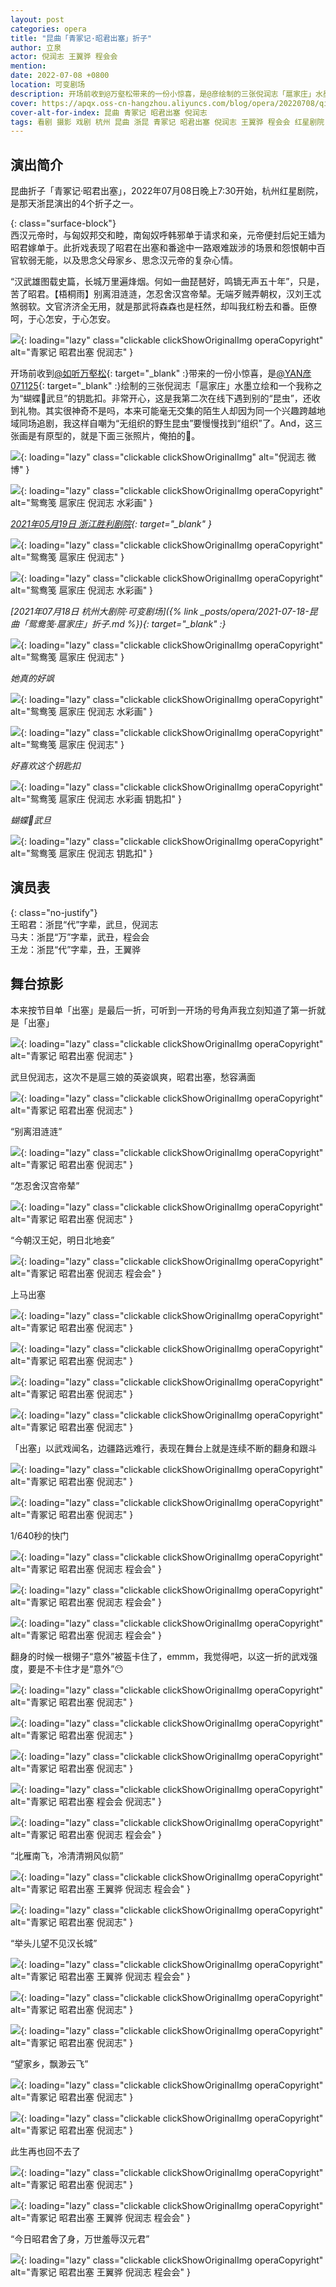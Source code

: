 ```yaml
---
layout: post
categories: opera
title: "昆曲「青冢记·昭君出塞」折子"
author: 立泉
actor: 倪润志 王翼骅 程会会
mention: 
date: 2022-07-08 +0800
location: 可变剧场
description: 开场前收到@万壑松带来的一份小惊喜，是@彦绘制的三张倪润志「扈家庄」水墨立绘和一个我称之为“蝴蝶🦋武旦”的钥匙扣。非常开心，这是我第二次在线下遇到别的“昆虫”，还收到礼物。其实很神奇不是吗，本来可能毫无交集的陌生人却因为同一个兴趣跨越地域同场追剧，我这样自嘲为“无组织的野生昆虫”要慢慢找到“组织”了。
cover: https://apqx.oss-cn-hangzhou.aliyuncs.com/blog/opera/20220708/qingzhongji_zhaojunchusai/DSC01088_thumb.jpg
cover-alt-for-index: 昆曲 青冢记 昭君出塞 倪润志
tags: 看剧 摄影 戏剧 杭州 昆曲 浙昆 青冢记 昭君出塞 倪润志 王翼骅 程会会 红星剧院
---
```


## 演出简介

昆曲折子「青冢记·昭君出塞」，2022年07月08日晚上7:30开始，杭州红星剧院，是那天浙昆演出的4个折子之一。

{: class="surface-block"}  
西汉元帝时，与匈奴邦交和睦，南匈奴呼韩邪单于请求和亲，元帝便封后妃王嫱为昭君嫁单于。此折戏表现了昭君在出塞和番途中一路艰难跋涉的场景和怨恨朝中百官软弱无能，以及思念父母家乡、思念汉元帝的复杂心情。

“汉武雄图载史篇，长城万里遍烽烟。何如一曲琵琶好，鸣镝无声五十年”，只是，苦了昭君。【梧桐雨】别离泪涟涟，怎忍舍汉宫帝辇。无端歹贼弄朝权，汉刘王忒煞弱软。文官济济全无用，就是那武将森森也是枉然，却叫我红粉去和番。臣僚呵，于心怎安，于心怎安。

![](https://apqx.oss-cn-hangzhou.aliyuncs.com/blog/opera/20220708/qingzhongji_zhaojunchusai/DSC01314_thumb.jpg){: loading="lazy" class="clickable clickShowOriginalImg operaCopyright" alt="青冢记 昭君出塞 倪润志" }

开场前收到[@如听万壑松](https://weibo.com/u/6271288022){: target="_blank" :}带来的一份小惊喜，是[@YAN彦071125](https://weibo.com/u/2866932244){: target="_blank" :}绘制的三张倪润志「扈家庄」水墨立绘和一个我称之为“蝴蝶🦋武旦”的钥匙扣。非常开心，这是我第二次在线下遇到别的“昆虫”，还收到礼物。其实很神奇不是吗，本来可能毫无交集的陌生人却因为同一个兴趣跨越地域同场追剧，我这样自嘲为“无组织的野生昆虫”要慢慢找到“组织”了。And，这三张画是有原型的，就是下面三张照片，俺拍的📸。

![](https://apqx.oss-cn-hangzhou.aliyuncs.com/blog/opera/20220708/qingzhongji_zhaojunchusai/IMG_2147_thumb.jpg){: loading="lazy" class="clickable clickShowOriginalImg" alt="倪润志 微博" }

![](https://apqx.oss-cn-hangzhou.aliyuncs.com/blog/opera/20220708/qingzhongji_zhaojunchusai/IMG_1770_thumb.jpg){: loading="lazy" class="clickable clickShowOriginalImg operaCopyright" alt="鸳鸯笺 扈家庄 倪润志 水彩画" }

*[2021年05月19日 浙江胜利剧院](https://www.bilibili.com/video/BV1Ch411v7PY){: target="_blank" }*

![](https://apqx.oss-cn-hangzhou.aliyuncs.com/blog/opera/20220708/qingzhongji_zhaojunchusai/DSC04061_thumb.jpg){: loading="lazy" class="clickable clickShowOriginalImg operaCopyright" alt="鸳鸯笺 扈家庄 倪润志" }

![](https://apqx.oss-cn-hangzhou.aliyuncs.com/blog/opera/20220708/qingzhongji_zhaojunchusai/IMG_1774_thumb.jpg){: loading="lazy" class="clickable clickShowOriginalImg operaCopyright" alt="鸳鸯笺 扈家庄 倪润志 水彩画" }

*[2021年07月18日 杭州大剧院·可变剧场]({% link _posts/opera/2021-07-18-昆曲「鸳鸯笺·扈家庄」折子.md %}){: target="_blank" :}*

![](https://apqx.oss-cn-hangzhou.aliyuncs.com/blog/opera/20220708/qingzhongji_zhaojunchusai/DSC06686_thumb.jpg){: loading="lazy" class="clickable clickShowOriginalImg operaCopyright" alt="鸳鸯笺 扈家庄 倪润志" }

*她真的好飒*

![](https://apqx.oss-cn-hangzhou.aliyuncs.com/blog/opera/20220708/qingzhongji_zhaojunchusai/IMG_1771_thumb.jpg){: loading="lazy" class="clickable clickShowOriginalImg operaCopyright" alt="鸳鸯笺 扈家庄 倪润志 水彩画" }

![](https://apqx.oss-cn-hangzhou.aliyuncs.com/blog/opera/20220708/qingzhongji_zhaojunchusai/DSC06808_thumb.jpg){: loading="lazy" class="clickable clickShowOriginalImg operaCopyright" alt="鸳鸯笺 扈家庄 倪润志" }

*好喜欢这个钥匙扣*

![](https://apqx.oss-cn-hangzhou.aliyuncs.com/blog/opera/20220708/qingzhongji_zhaojunchusai/IMG_1775_thumb.jpg){: loading="lazy" class="clickable clickShowOriginalImg operaCopyright" alt="鸳鸯笺 扈家庄 倪润志 水彩画 钥匙扣" }

*蝴蝶🦋武旦*

![](https://apqx.oss-cn-hangzhou.aliyuncs.com/blog/opera/20220708/qingzhongji_zhaojunchusai/IMG_1778_thumb.jpg){: loading="lazy" class="clickable clickShowOriginalImg operaCopyright" alt="鸳鸯笺 扈家庄 倪润志 钥匙扣" }

## 演员表

{: class="no-justify"}  
王昭君：浙昆“代”字辈，武旦，倪润志  
马夫：浙昆“万”字辈，武丑，程会会  
王龙：浙昆“代”字辈，丑，王翼骅

## 舞台掠影

本来按节目单「出塞」是最后一折，可听到一开场的号角声我立刻知道了第一折就是「出塞」

![](https://apqx.oss-cn-hangzhou.aliyuncs.com/blog/opera/20220708/qingzhongji_zhaojunchusai/DSC01059_thumb.jpg){: loading="lazy" class="clickable clickShowOriginalImg operaCopyright" alt="青冢记 昭君出塞 倪润志" }

武旦倪润志，这次不是扈三娘的英姿飒爽，昭君出塞，愁容满面

<!-- ![](https://apqx.oss-cn-hangzhou.aliyuncs.com/blog/opera/20220708/qingzhongji_zhaojunchusai/DSC01061_thumb.jpg){: loading="lazy" class="clickable clickShowOriginalImg operaCopyright" alt="青冢记 昭君出塞 倪润志" } -->

![](https://apqx.oss-cn-hangzhou.aliyuncs.com/blog/opera/20220708/qingzhongji_zhaojunchusai/DSC01064_thumb.jpg){: loading="lazy" class="clickable clickShowOriginalImg operaCopyright" alt="青冢记 昭君出塞 倪润志" }

“别离泪涟涟”

![](https://apqx.oss-cn-hangzhou.aliyuncs.com/blog/opera/20220708/qingzhongji_zhaojunchusai/DSC01066_thumb.jpg){: loading="lazy" class="clickable clickShowOriginalImg operaCopyright" alt="青冢记 昭君出塞 倪润志" }

“怎忍舍汉宫帝辇”

<!-- ![](https://apqx.oss-cn-hangzhou.aliyuncs.com/blog/opera/20220708/qingzhongji_zhaojunchusai/DSC01069_thumb.jpg){: loading="lazy" class="clickable clickShowOriginalImg operaCopyright" alt="青冢记 昭君出塞 倪润志" } -->

![](https://apqx.oss-cn-hangzhou.aliyuncs.com/blog/opera/20220708/qingzhongji_zhaojunchusai/DSC01078_thumb.jpg){: loading="lazy" class="clickable clickShowOriginalImg operaCopyright" alt="青冢记 昭君出塞 倪润志" }

“今朝汉王妃，明日北地妾”

![](https://apqx.oss-cn-hangzhou.aliyuncs.com/blog/opera/20220708/qingzhongji_zhaojunchusai/DSC01079_thumb.jpg){: loading="lazy" class="clickable clickShowOriginalImg operaCopyright" alt="青冢记 昭君出塞 倪润志 程会会" }

上马出塞

![](https://apqx.oss-cn-hangzhou.aliyuncs.com/blog/opera/20220708/qingzhongji_zhaojunchusai/DSC01088_thumb.jpg){: loading="lazy" class="clickable clickShowOriginalImg operaCopyright" alt="青冢记 昭君出塞 倪润志" }

<!-- ![](https://apqx.oss-cn-hangzhou.aliyuncs.com/blog/opera/20220708/qingzhongji_zhaojunchusai/DSC01104_thumb.jpg){: loading="lazy" class="clickable clickShowOriginalImg operaCopyright" alt="青冢记 昭君出塞 倪润志 程会会" } -->

![](https://apqx.oss-cn-hangzhou.aliyuncs.com/blog/opera/20220708/qingzhongji_zhaojunchusai/DSC01106_thumb.jpg){: loading="lazy" class="clickable clickShowOriginalImg operaCopyright" alt="青冢记 昭君出塞 倪润志" }

![](https://apqx.oss-cn-hangzhou.aliyuncs.com/blog/opera/20220708/qingzhongji_zhaojunchusai/DSC01111_thumb.jpg){: loading="lazy" class="clickable clickShowOriginalImg operaCopyright" alt="青冢记 昭君出塞 倪润志" }

<!-- ![](https://apqx.oss-cn-hangzhou.aliyuncs.com/blog/opera/20220708/qingzhongji_zhaojunchusai/DSC01113_thumb.jpg){: loading="lazy" class="clickable clickShowOriginalImg operaCopyright" alt="青冢记 昭君出塞 倪润志 程会会" } -->

![](https://apqx.oss-cn-hangzhou.aliyuncs.com/blog/opera/20220708/qingzhongji_zhaojunchusai/DSC01118_thumb.jpg){: loading="lazy" class="clickable clickShowOriginalImg operaCopyright" alt="青冢记 昭君出塞 倪润志" }

「出塞」以武戏闻名，边疆路远难行，表现在舞台上就是连续不断的翻身和跟斗

![](https://apqx.oss-cn-hangzhou.aliyuncs.com/blog/opera/20220708/qingzhongji_zhaojunchusai/DSC01127_thumb.jpg){: loading="lazy" class="clickable clickShowOriginalImg operaCopyright" alt="青冢记 昭君出塞 倪润志" }

![](https://apqx.oss-cn-hangzhou.aliyuncs.com/blog/opera/20220708/qingzhongji_zhaojunchusai/DSC01128_thumb.jpg){: loading="lazy" class="clickable clickShowOriginalImg operaCopyright" alt="青冢记 昭君出塞 倪润志" }

1/640秒的快门

![](https://apqx.oss-cn-hangzhou.aliyuncs.com/blog/opera/20220708/qingzhongji_zhaojunchusai/DSC01134_thumb.jpg){: loading="lazy" class="clickable clickShowOriginalImg operaCopyright" alt="青冢记 昭君出塞 倪润志 程会会" }

![](https://apqx.oss-cn-hangzhou.aliyuncs.com/blog/opera/20220708/qingzhongji_zhaojunchusai/DSC01142_thumb.jpg){: loading="lazy" class="clickable clickShowOriginalImg operaCopyright" alt="青冢记 昭君出塞 倪润志 程会会" }

![](https://apqx.oss-cn-hangzhou.aliyuncs.com/blog/opera/20220708/qingzhongji_zhaojunchusai/DSC01143_thumb.jpg){: loading="lazy" class="clickable clickShowOriginalImg operaCopyright" alt="青冢记 昭君出塞 倪润志 程会会" }

翻身的时候一根翎子“意外”被盔卡住了，emmm，我觉得吧，以这一折的武戏强度，要是不卡住才是“意外”😶

![](https://apqx.oss-cn-hangzhou.aliyuncs.com/blog/opera/20220708/qingzhongji_zhaojunchusai/DSC01144_thumb.jpg){: loading="lazy" class="clickable clickShowOriginalImg operaCopyright" alt="青冢记 昭君出塞 倪润志" }

![](https://apqx.oss-cn-hangzhou.aliyuncs.com/blog/opera/20220708/qingzhongji_zhaojunchusai/DSC01151_thumb.jpg){: loading="lazy" class="clickable clickShowOriginalImg operaCopyright" alt="青冢记 昭君出塞 倪润志" }

![](https://apqx.oss-cn-hangzhou.aliyuncs.com/blog/opera/20220708/qingzhongji_zhaojunchusai/DSC01153_thumb.jpg){: loading="lazy" class="clickable clickShowOriginalImg operaCopyright" alt="青冢记 昭君出塞 倪润志" }

![](https://apqx.oss-cn-hangzhou.aliyuncs.com/blog/opera/20220708/qingzhongji_zhaojunchusai/DSC01165_thumb.jpg){: loading="lazy" class="clickable clickShowOriginalImg operaCopyright" alt="青冢记 昭君出塞 程会会 倪润志" }

![](https://apqx.oss-cn-hangzhou.aliyuncs.com/blog/opera/20220708/qingzhongji_zhaojunchusai/DSC01166_thumb.jpg){: loading="lazy" class="clickable clickShowOriginalImg operaCopyright" alt="青冢记 昭君出塞 倪润志 程会会" }

“北雁南飞，冷清清朔风似箭”

![](https://apqx.oss-cn-hangzhou.aliyuncs.com/blog/opera/20220708/qingzhongji_zhaojunchusai/DSC01202_thumb.jpg){: loading="lazy" class="clickable clickShowOriginalImg operaCopyright" alt="青冢记 昭君出塞 王翼骅 倪润志 程会会" }

![](https://apqx.oss-cn-hangzhou.aliyuncs.com/blog/opera/20220708/qingzhongji_zhaojunchusai/DSC01224_thumb.jpg){: loading="lazy" class="clickable clickShowOriginalImg operaCopyright" alt="青冢记 昭君出塞 倪润志" }

“举头儿望不见汉长城”

![](https://apqx.oss-cn-hangzhou.aliyuncs.com/blog/opera/20220708/qingzhongji_zhaojunchusai/DSC01227_thumb.jpg){: loading="lazy" class="clickable clickShowOriginalImg operaCopyright" alt="青冢记 昭君出塞 王翼骅 倪润志 程会会" }

![](https://apqx.oss-cn-hangzhou.aliyuncs.com/blog/opera/20220708/qingzhongji_zhaojunchusai/DSC01258_thumb.jpg){: loading="lazy" class="clickable clickShowOriginalImg operaCopyright" alt="青冢记 昭君出塞 倪润志" }

![](https://apqx.oss-cn-hangzhou.aliyuncs.com/blog/opera/20220708/qingzhongji_zhaojunchusai/DSC01280_thumb.jpg){: loading="lazy" class="clickable clickShowOriginalImg operaCopyright" alt="青冢记 昭君出塞 倪润志" }

<!-- ![](https://apqx.oss-cn-hangzhou.aliyuncs.com/blog/opera/20220708/qingzhongji_zhaojunchusai/DSC01294_thumb.jpg){: loading="lazy" class="clickable clickShowOriginalImg operaCopyright" alt="青冢记 昭君出塞 倪润志 程会会" } -->

“望家乡，飘渺云飞”

![](https://apqx.oss-cn-hangzhou.aliyuncs.com/blog/opera/20220708/qingzhongji_zhaojunchusai/DSC01297_thumb.jpg){: loading="lazy" class="clickable clickShowOriginalImg operaCopyright" alt="青冢记 昭君出塞 倪润志" }

![](https://apqx.oss-cn-hangzhou.aliyuncs.com/blog/opera/20220708/qingzhongji_zhaojunchusai/DSC01302_thumb.jpg){: loading="lazy" class="clickable clickShowOriginalImg operaCopyright" alt="青冢记 昭君出塞 倪润志" }

此生再也回不去了

![](https://apqx.oss-cn-hangzhou.aliyuncs.com/blog/opera/20220708/qingzhongji_zhaojunchusai/DSC01314_thumb.jpg){: loading="lazy" class="clickable clickShowOriginalImg operaCopyright" alt="青冢记 昭君出塞 倪润志" }

![](https://apqx.oss-cn-hangzhou.aliyuncs.com/blog/opera/20220708/qingzhongji_zhaojunchusai/DSC01330_thumb.jpg){: loading="lazy" class="clickable clickShowOriginalImg operaCopyright" alt="青冢记 昭君出塞 王翼骅 倪润志 程会会" }

“今日昭君舍了身，万世羞辱汉元君”

![](https://apqx.oss-cn-hangzhou.aliyuncs.com/blog/opera/20220708/qingzhongji_zhaojunchusai/DSC01334_thumb.jpg){: loading="lazy" class="clickable clickShowOriginalImg operaCopyright" alt="青冢记 昭君出塞 王翼骅 倪润志 程会会" }



